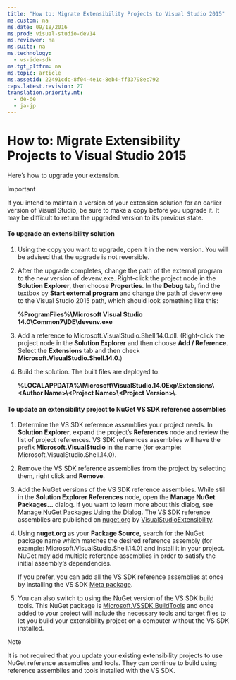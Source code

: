 ```yaml
---
title: "How to: Migrate Extensibility Projects to Visual Studio 2015"
ms.custom: na
ms.date: 09/18/2016
ms.prod: visual-studio-dev14
ms.reviewer: na
ms.suite: na
ms.technology: 
  - vs-ide-sdk
ms.tgt_pltfrm: na
ms.topic: article
ms.assetid: 22491cdc-8f04-4e1c-8eb4-ff33798ec792
caps.latest.revision: 27
translation.priority.mt: 
  - de-de
  - ja-jp
---
```

# How to: Migrate Extensibility Projects to Visual Studio 2015
Here’s how to upgrade your extension.  
  
> [!IMPORTANT]
>  If you intend to maintain a version of your extension solution for an earlier version of Visual Studio, be sure to make a copy before you upgrade it. It may be difficult to return the upgraded version to its previous state.  
  
#### To upgrade an extensibility solution  
  
1.  Using the copy you want to upgrade, open it in the new version. You will be advised that the upgrade is not reversible.  
  
2.  After the upgrade completes, change the path of the external program to the new version of devenv.exe. Right-click the project node in the **Solution Explorer**, then choose **Properties**. In the **Debug** tab, find the textbox by **Start external program** and change the path of devenv.exe to the Visual Studio 2015 path, which should look something like this:  
  
     **%ProgramFiles%\Microsoft Visual Studio 14.0\Common7\IDE\devenv.exe**  
  
3.  Add a reference to Microsoft.VisualStudio.Shell.14.0.dll. (Right-click the project node in the **Solution Explorer** and then choose **Add / Reference**. Select the **Extensions** tab and then check **Microsoft.VisualStudio.Shell.14.0**.)  
  
4.  Build the solution. The built files are deployed to:  
  
     **%LOCALAPPDATA%\Microsoft\VisualStudio.14.0Exp\Extensions\\<Author Name\>\\<Project Name\>\\<Project Version\>\\**.  
  
#### To update an extensibility project to NuGet VS SDK reference assemblies  
  
1.  Determine the VS SDK reference assemblies your project needs.  In **Solution Explorer**, expand the project’s **References** node and review the list of project references.  VS SDK references assemblies will have the prefix **Microsoft.VisualStudio** in the name (for example: Microsoft.VisualStudio.Shell.14.0).  
  
2.  Remove the VS SDK reference assemblies from the project by selecting them, right click and **Remove**.  
  
3.  Add the NuGet versions of the VS SDK reference assemblies.  While still in the **Solution Explorer References** node, open the **Manage NuGet Packages…** dialog.  If you want to learn more about this dialog, see [Manage NuGet Packages Using the Dialog](http://docs.nuget.org/Consume/Package-Manager-Dialog). The VS SDK reference assemblies are published on [nuget.org](http://www.nuget.org) by [VisualStudioExtensibility](http://www.nuget.org/profiles/VisualStudioExtensibility).  
  
4.  Using **nuget.org** as your **Package Source**, search for the NuGet package name which matches the desired reference assembly (for example: Microsoft.VisualStudio.Shell.14.0) and install it in your project.  NuGet may add multiple reference assemblies in order to satisfy the initial assembly’s dependencies.  
  
     If you prefer, you can add all the VS SDK reference assemblies at once by installing the VS SDK [Meta package](http://www.nuget.org/packages/VSSDK_Reference_Assemblies).  
  
5.  You can also switch to using the NuGet version of the VS SDK build tools. This NuGet package is [Microsoft.VSSDK.BuildTools](http://www.nuget.org/packages/Microsoft.VSSDK.BuildTools) and once added to your project will include the necessary tools and target files to let you build your extensibility project on a computer without the VS SDK installed.  
  
> [!NOTE]
>  It is not required that you update your existing extensibility projects to use NuGet reference assemblies and tools.  They can continue to build using reference assemblies and tools installed with the VS SDK.